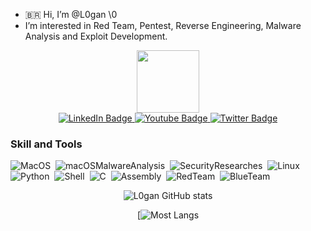 - 🇧🇷 Hi, I’m @L0gan \0
- I’m interested in Red Team, Pentest, Reverse Engineering, Malware Analysis and Exploit Development.

<div id="header" align="center">
  <img src="https://media.giphy.com/media/M9gbBd9nbDrOTu1Mqx/giphy.gif" width="100"/>
  <div id="badges">
    <a href="https://www.linkedin.com/in/l0gan/">
      <img src="https://img.shields.io/badge/LinkedIn-blue?style=for-the-badge&logo=linkedin&logoColor=white" alt="LinkedIn Badge"/>
    </a>
    <a href="https://www.youtube.com/@ricardol0gan/videos">
      <img src="https://img.shields.io/badge/YouTube-red?style=for-the-badge&logo=youtube&logoColor=white" alt="Youtube Badge"/>
    </a>
    <a href="https://twitter.com/l0ganbr">
      <img src="https://img.shields.io/badge/Twitter-blue?style=for-the-badge&logo=twitter&logoColor=white" alt="Twitter Badge"/>
    </a>
  </div>
</div>

### Skill and Tools ###
![MacOS](https://img.shields.io/badge/-MacOS-05122A?style=flat&logo=apple)&nbsp;
![macOSMalwareAnalysis](https://img.shields.io/badge/MalwareAnalysis-05122A?style=flat&logo=hackaday&color=black)&nbsp;
![SecurityResearches](https://img.shields.io/badge/-SecurityResearches-05122A?style=flat&logo=hackaday&color=black)&nbsp;
![Linux](https://img.shields.io/badge/-Linux-05122A?style=flat&logo=linux&logoColor=white)&nbsp;
![Python](https://img.shields.io/badge/-Python-05122A?style=flat&logo=python)&nbsp;
![Shell](https://img.shields.io/badge/%23-Shell-brightgreen)&nbsp;
![C](https://img.shields.io/badge/%23-C-brightgreen)&nbsp;
![Assembly](https://img.shields.io/badge/%23-Assembly-brightgreen)&nbsp;
![RedTeam](https://img.shields.io/badge/RedTeam-FF0000?style=flat&logo=hackaday&logoColor=white)&nbsp;
![BlueTeam](https://img.shields.io/badge/BlueTeam-05122A?style=flat&logo=hackaday&color=blue)&nbsp;
<div id="body" align="center">

![L0gan GitHub stats](https://github-readme-stats.vercel.app/api?username=loganbr&show_icons=true&theme=radical&count_private=true)

[![Most Langs](https://github-readme-stats.vercel.app/api/top-langs/?username=loganbr&theme=radical&count_private=true)
</div>

<!---
It's just a simple git with some tips, codes, and security research.
--->


